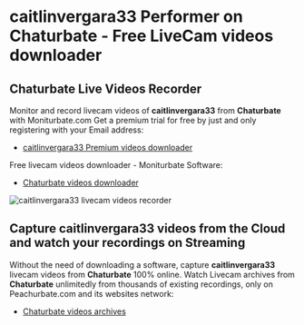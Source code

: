 # caitlinvergara33 Performer on Chaturbate - Free LiveCam videos downloader

## Chaturbate Live Videos Recorder

Monitor and record livecam videos of **caitlinvergara33** from **Chaturbate** with Moniturbate.com
Get a premium trial for free by just and only registering with your Email address:
* [caitlinvergara33 Premium videos downloader](https://moniturbate.com/request-demo-licence-key.html)

Free livecam videos downloader - Moniturbate Software:
* [Chaturbate videos downloader](https://moniturbate.com/moniturbate-download-software.html)

![caitlinvergara33 livecam videos recorder](https://peachurnet.com/templates/moniturbate-software.png)


## Capture caitlinvergara33 videos from the Cloud and watch your recordings on Streaming

Without the need of downloading a software, capture **caitlinvergara33** livecam videos from **Chaturbate** 100% online.
Watch Livecam archives from **Chaturbate** unlimitedly from thousands of existing recordings, only on Peachurbate.com and its websites network:
* [Chaturbate videos archives](https://peachurnet.com/)
